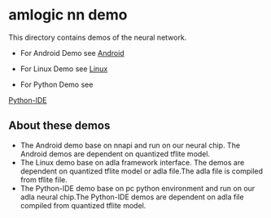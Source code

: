 # amlogic nn demo

This directory contains demos of the neural network.

* For Android Demo see
  [Android](https://github.com/Amlogic-NN/AML_NN_DEMO/tree/main/Android)

* For Linux Demo see
  [Linux](https://github.com/Amlogic-NN/AML_NN_DEMO/tree/main/Linux/)

* For Python Demo see 
  
[Python-IDE](https://github.com/Amlogic-NN/AML_NN_DEMO/tree/main/Python-IDE) 
  
  

## About these demos

*   The Android demo base on nnapi and run on our neural chip. The Android demos are dependent on quantized tflite model.
*   The Linux demo base on adla framework interface. The demos are dependent on quantized tflite model or adla file.The adla file is compiled from tflite file. 
*   The Python-IDE demo base on pc python environment and run on our adla neural chip.The Python-IDE demos are dependent on adla file compiled from quantized tflite model.

